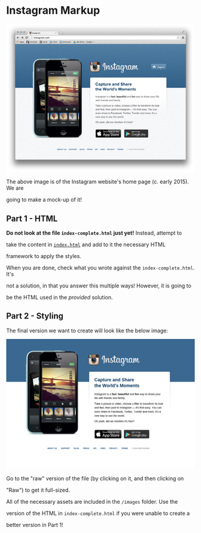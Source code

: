 # Instagram Markup

![screenshot](screenshot.png)

The above image is of the Instagram website's home page (c. early 2015). We are 

going to make a mock-up of it!

## Part 1 - HTML

**Do not look at the file `index-complete.html` just yet!** Instead, attempt to 

take the content in [`index.html`](index.html) and add to it the necessary HTML 

framework to apply the styles.

When you are done, check what you wrote against the `index-complete.html`. It's

not a solution, in that you answer this multiple ways! However, it is going to 

be the HTML used in the *provided* solution.

## Part 2 - Styling

The final version we want to create will look like the below image:

![localscreenshot](local-screenshot.png)

Go to the "raw" version of the file (by clicking on it, and then clicking on 

"Raw") to get it full-sized.

All of the necessary assets are included in the `/images` folder. Use the 

version of the HTML in `index-complete.html` if you were unable to create a 

better version in Part 1!